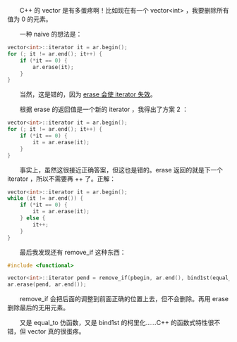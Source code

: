 　　C++ 的 vector 是有多蛋疼啊！比如现在有一个 vector&lt;int&gt; ，我要删除所有值为 0 的元素。

　　一种 naive 的想法是：

```cpp
vector<int>::iterator it = ar.begin();
for (; it != ar.end(); it++) {
	if (*it == 0) {
		ar.erase(it);
	}
}
```

　　当然，这是错的，因为 [erase 会使 iterator 失效](http://www.cplusplus.com/forum/general/10625/)。

　　根据 erase 的返回值是一个新的 iterator ，我得出了方案 2 ：

```cpp
vector<int>::iterator it = ar.begin();
for (; it != ar.end(); it++) {
	if (*it == 0) {
		it = ar.erase(it);
	}
}
```

　　事实上，虽然这很接近正确答案，但这也是错的。erase 返回的就是下一个 iterator ，所以不需要再 ++ 了。正解：

```cpp
vector<int>::iterator it = ar.begin();
while (it != ar.end()) {
	if (*it == 0) {
		it = ar.erase(it);
	} else {
		it++;
	}
}
```

　　最后我发现还有 remove_if 这种东西：

```cpp
#include <functional>

vector<int>::iterator pend = remove_if(pbegin, ar.end(), bind1st(equal_to<int>(), 0));
ar.erase(pend, ar.end());
```

　　remove_if 会把后面的调整到前面正确的位置上去，但不会删除。再用 erase 删除最后的无用元素。

　　又是 equal_to 仿函数，又是 bind1st 的柯里化……C++ 的函数式特性很不错，但 vector 真的很蛋疼。
